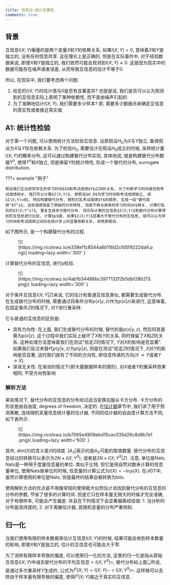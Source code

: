 ```yaml
---
title: 信息论:统计显著性
comments: true
---
```


## 背景

互信息$I(X; Y)$衡量的是两个变量$X$和$Y$的依赖关系, 如果$I(X;Y)=0$, 意味着$X$和$Y$是独立的, 没有任何信息共享. 这在理论上是正确的, 但是在实际事件中, 对于经验数据来说, 即使$X$和$Y$是独立的, 我们依然可能会观测到$I(X;Y)\neq 0$. 这是因为现实中的数据可能存在噪声或者误差, 从而导致互信息的估计不等于$0$. 

所以, 在现实中, 我们要考虑两个问题:

1. 给定的$I(X;Y)$的估计值与$0$是否有显著差异? 也就是说, 我们是否可以认为观测到的互信息实际上表明了某种依赖性, 而不是由噪声引起的
2. 为了准确地估计$I(X;Y)$, 我们需要多少样本? 即, 需要多少数据点来确定互信息的真实性或者接近真实值

## A1: 统计性检验

对于第一个问题, 可以使用统计方法检验互信息. 设原假设$H_0$为$X$与$Y$独立, 备择假设为$X$与$Y$存在依赖关系. 为了检验$H_0$, 需要估计在假设$H_0$成立的时候, 采样统计量$I(X;Y)$的概率分布, 这可以通过构建替代分布实现, 具体地说, 就是构建替代分布数据$Y^s$, 使得$Y^s$和$X$独立, 但是保留$Y$的统计特性, 形成一个替代的分布, surrogate distribution.

???+ example "例子"

    假设我们正在研究学生的学习时间$X$和考试成绩$Y$之间的关系, 为了判断学习时间是否和考试成绩相关, 我们可以计算$I(X;Y)$. 原假设$H_0$为学习时间和考试成绩独立, 即$I(X;Y)=0$, 然后构建替代分布, 随机打乱考试成绩$Y$的顺序, 生成一组"替代成绩"$Y^s$, 这些成绩保留了原始的分布特性, 但是不再与原来的学习时间$X$相关. 计算打乱后的$I(X;Y^s)$, 重复生成多次替代分布. 将实际计算的互信息$I(X;Y)$和替代分布计算得到的互信息进行比较, 计算$p$值. 如果$I(X;Y)$显著大于替代分布的互信息, 就可以认为学习时间和考试成绩之间存在统计学上的显著依赖关系, 拒绝原假设.

如下图所示, 是一个构建替代分布的过程.

<figure markdown='1'>
![](https://img.ricolxwz.io/e338ef1c8544a6b116d2cfd5f9222da9.png){ loading=lazy width='300' }
</figure>

计算替代分布的互信息, 进行p检验. 

<figure markdown='1'>
![](https://img.ricolxwz.io/4ab1b34488bc3977132f2b5dbf28b213.png){ loading=lazy width='300' }
</figure>

对于条件互信息$I(X;Y|Z)$来说, 它的估计和普通互信息类似, 都需要生成替代分布. 在生成替代分布的时候, 需要通过将条件分布$p(x|y, z)$作为$p(x|z)$来进行, 这意味着, 在固定条件$Z$的情况下, 对$Y$进行重采样.

它与普通的互信息的区别是:

- 具有方向性: 在上面, 我们生成替代分布的时候, 替代的是$p(x|y, z)$, 然后将其替换为$p(x|z)$, 这个过程中我们实际上破坏了$X$和$Y$的关系, 同时保留了$X$和$Z$的关系. 这种处理方法意味着我们在测试"给定$Z$的情况下, $Y$对$X$的影响是否显著". 如果我们反过来替代$p(y|x, z)$为$p(y|z)$, 则是在测试"给定$Z$的情况下, $X$对$Y$的影响是否显著, 这时我们就有了不同的方向性, 即信息传递的方向($X\rightarrow Y$或者$Y\rightarrow X$).
- 渐进无关性: 在渐进的情况下(即大量数据样本的情形), 对$X$或者$Y$的重采样效果相同, 不受方向性影响

### 解析方法

某些情况下, 替代分布的互信息的分布经过适当变换后服从卡方分布. 卡方分布的形状是由自由度, degrees of freedom, 决定的. 在[估计器](/algorithm/estimator)章节中, 我们讲了用于预测离散, 连续随机变量信息统计量的估计器, 不同的估计器的自由度计算方法不同, 如下表所示.

<figure markdown='1'>
![](https://img.ricolxwz.io/b7065e4909ebd15cac035d26c8d8b7e1.png){ loading=lazy width='500' }
</figure>

其中, $dim(X)$的含义是$X$的纬度. $|A_X|$表示的是$A_X$可能的取值数量. 替代分布的互信息经过的转换可以表示为$2N\times I(X;Y^S)$, 或者是$2N\times I(X;Y^S|Z)$. 注意, 单位是Nats. Nats是一种用于度量信息量的单位. 类似于比特, 但它是用自然对数来计算的信息量单位, 使用Nats做单位的时候, 信息量的计算公式为$I(X)=-\ln p(X)$. 在JIDT中, 虽然计算使用的单位是Nats, 但是最终的结果会被转换为bits. 

使用解析方法的优点是不用像常规的使用极大似然估计法找到替代分布的互信息的分布的参数, 节省了很多的计算时间. 但是它只在样本量无限大的时候才完全准确, 对于有限样本, 可能会产生偏差. 并且在下列情况下会显著偏离经验值: 1. 当分析的分布是高纬度的; 2. 对于离散估计器, 其随机变量的分布严重倾斜.

## 归一化

当我们使用有限的样本数据来估计互信息$I(X;Y)$的时候, 结果可能会收到样本数量的影响, 即使$X$和$Y$是独立的, 估计的互信息也可能会大于零. 

为了消除有限样本导致的偏差, 可以使用归一化的方法, 这里的归一化是指从原始互信息$I(X;Y)$中减去替代分布的平均互信息$<I(X;Y^S)>$, 替代分布如上面👆所说, 是通过多次重采样$Y$生成的. 公式为$I^n(X;Y)=I(X;Y)-<I(X;Y^S)>$. 这样做可以去除由于样本量有限导致的偏差, 使得$I^n(X;Y)$接近于真实的互信息.